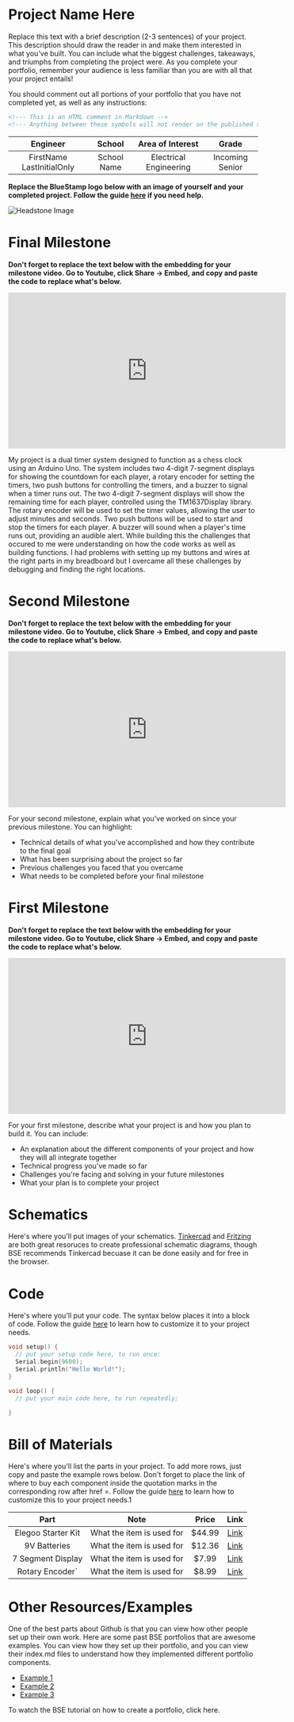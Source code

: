 # Project Name Here
Replace this text with a brief description (2-3 sentences) of your project. This description should draw the reader in and make them interested in what you've built. You can include what the biggest challenges, takeaways, and triumphs from completing the project were. As you complete your portfolio, remember your audience is less familiar than you are with all that your project entails!

You should comment out all portions of your portfolio that you have not completed yet, as well as any instructions:
```HTML 
<!--- This is an HTML comment in Markdown -->
<!--- Anything between these symbols will not render on the published site -->
```

| **Engineer** | **School** | **Area of Interest** | **Grade** |
|:--:|:--:|:--:|:--:|
| FirstName LastInitialOnly | School Name | Electrical Engineering | Incoming Senior

**Replace the BlueStamp logo below with an image of yourself and your completed project. Follow the guide [here](https://tomcam.github.io/least-github-pages/adding-images-github-pages-site.html) if you need help.**

![Headstone Image](logo.svg)
  
# Final Milestone

**Don't forget to replace the text below with the embedding for your milestone video. Go to Youtube, click Share -> Embed, and copy and paste the code to replace what's below.**

<iframe width="560" height="315" src="https://www.youtube.com/embed/wO3R-TBcILA?si=5Ybzv92w3VzoDyQ5" title="YouTube video player" frameborder="0" allow="accelerometer; autoplay; clipboard-write; encrypted-media; gyroscope; picture-in-picture; web-share" referrerpolicy="strict-origin-when-cross-origin" allowfullscreen></iframe>

My project is a dual timer system designed to function as a chess clock using an Arduino Uno. The system includes two 4-digit 7-segment displays for showing the countdown for each player, a rotary encoder for setting the timers, two push buttons for controlling the timers, and a buzzer to signal when a timer runs out. The two 4-digit 7-segment displays will show the remaining time for each player, controlled using the TM1637Display library. The rotary encoder will be used to set the timer values, allowing the user to adjust minutes and seconds. Two push buttons will be used to start and stop the timers for each player. A buzzer will sound when a player's time runs out, providing an audible alert. While building this the challenges that occured to me were understanding on how the code works as well as building functions. I had problems with setting up my buttons and wires at the right parts in my breadboard but I overcame all these challenges by debugging and finding the right locations. 



# Second Milestone

**Don't forget to replace the text below with the embedding for your milestone video. Go to Youtube, click Share -> Embed, and copy and paste the code to replace what's below.**

<iframe width="560" height="315" src="https://www.youtube.com/embed/y3VAmNlER5Y" title="YouTube video player" frameborder="0" allow="accelerometer; autoplay; clipboard-write; encrypted-media; gyroscope; picture-in-picture; web-share" allowfullscreen></iframe>

For your second milestone, explain what you've worked on since your previous milestone. You can highlight:
- Technical details of what you've accomplished and how they contribute to the final goal
- What has been surprising about the project so far
- Previous challenges you faced that you overcame
- What needs to be completed before your final milestone 

# First Milestone

**Don't forget to replace the text below with the embedding for your milestone video. Go to Youtube, click Share -> Embed, and copy and paste the code to replace what's below.**

<iframe width="560" height="315" src="https://www.youtube.com/embed/CaCazFBhYKs" title="YouTube video player" frameborder="0" allow="accelerometer; autoplay; clipboard-write; encrypted-media; gyroscope; picture-in-picture; web-share" allowfullscreen></iframe>

For your first milestone, describe what your project is and how you plan to build it. You can include:
- An explanation about the different components of your project and how they will all integrate together
- Technical progress you've made so far
- Challenges you're facing and solving in your future milestones
- What your plan is to complete your project

# Schematics 
Here's where you'll put images of your schematics. [Tinkercad](https://www.tinkercad.com/blog/official-guide-to-tinkercad-circuits) and [Fritzing](https://fritzing.org/learning/) are both great resoruces to create professional schematic diagrams, though BSE recommends Tinkercad becuase it can be done easily and for free in the browser. 

# Code
Here's where you'll put your code. The syntax below places it into a block of code. Follow the guide [here]([url](https://www.markdownguide.org/extended-syntax/)) to learn how to customize it to your project needs. 

```c++
void setup() {
  // put your setup code here, to run once:
  Serial.begin(9600);
  Serial.println("Hello World!");
}

void loop() {
  // put your main code here, to run repeatedly:

}
```

# Bill of Materials
Here's where you'll list the parts in your project. To add more rows, just copy and paste the example rows below.
Don't forget to place the link of where to buy each component inside the quotation marks in the corresponding row after href =. Follow the guide [here]([url](https://www.markdownguide.org/extended-syntax/)) to learn how to customize this to your project needs.1 

| **Part** | **Note** | **Price** | **Link** |
|:--:|:--:|:--:|:--:|
| Elegoo Starter Kit | What the item is used for | $44.99 | <a href="https://www.amazon.com/ELEGOO-Project-Tutorial-Controller-Projects/dp/B01D8KOZF4/ref=sr_1_3_pp?crid=2CDRMQVSYOD4H&dib=eyJ2IjoiMSJ9.AcWZy-Yg4mDTnhzEHozxzPZdVC5-KUL2tW-OQewDKpA7ZhEVnlvYJFELmn1cEN5uvrZVxp4St_nlIhbtJibvxUj7s5mZJHZ5gTUoGHyjSCEJnV1m-a2PWxrXyWYqZrufz70WGPo3NV3-f7iFEXccDbUvJu8BRvjxPCjgkJ_uJnDxpPk3Gjw_yw7XMWWb8ll4GsOLKWrxeEr1uOS5BeD0EU2Y1MvZXAOcITMnykL7K69Fr4P6SnWB2EpkaJ37raPdYGD096Z_rSPyEsRfxIx6Rv9N65w4nRID980vI94aLYQ.PuIIln1now7ULLLgzCb0zPl5SBpDXd-IT05ToFwhflM&dib_tag=se&keywords=arduino+starter+kit&qid=1720652047&s=industrial&sprefix=arduino+starter+ki%2Cindustrial%2C72&sr=1-3/"> Link </a> |
| 9V Batteries| What the item is used for | $12.36 | <a href="https://www.amazon.com/Amazon-Basics-Performance-All-Purpose-Batteries/dp/B00MH4QM1S/ref=sr_1_5_pp?crid=3TQ7ANPH958JM&dib=eyJ2IjoiMSJ9.bmcV2Upj_vpB6G9CFlPPxYAryat512da7ekZjc52HecXSTmtx7PbJ50EgQFPCMqlAxjOUq-tL4vQTpozlHvH89bMwx-HJoyGcdz6EY8HrMxahTiqOXkoP7ewkDcgHoMhmHamdlQfW6FBHO0Gm-DYZZnnMuvEU3qOpemA8PGEvRhEx4-lGaBZhrvls039G1-9SizAW-YRGXZ2fFrdVDlREyyOhAuxXZaE5QqUxWesRQgP9UfGOYaInRWTTPwhDbXFa-RPzGbU1C_u4wq-NMqKBtWEQqR9-cA8O3FYOx3icEY.dtKJmI2T-iCmMM_bYnbiHUWzhKpJDRxS-bBmZIwYFKM&dib_tag=se&keywords=9v+batteries&qid=1720651326&rdc=1&s=electronics&sprefix=9v+batteries%2Celectronics%2C105&sr=1-5"> Link </a> |
| 7 Segment Display | What the item is used for | $7.99 | <a href="https://www.amazon.com/WWZMDiB-Module%EF%BC%8CLED-Brightness-Adjustable-Accessories/dp/B0BFQNFX6D/ref=sr_1_1_sspa?crid=4FDIRL8C4Z3U&dib=eyJ2IjoiMSJ9.QgE2LsaDM6XMNWEKtfowv6-PbOSX2xhfnjc8ga6aSoZXfs-idNkA9Ry6gW5xXwdB3MQphqLpgoIsDnzgtIYvLkoepUfuY2uLPqicJqKDkKnboM0jQQrhz9AZOv5zmOdrUFJHY1qCBLICzeGzJsft3HwTDgR4Ii-2yY662dfn_flQ9naG88nPMjZhyYt8CB8IOtxmvV9G52EVmHU0NpiE8bhfPcV3h2EQ6aMis0izEmY.iv725XikNlgecuj747NmLUhRIykpvN1TY3xTLJ2YXbk&dib_tag=se&keywords=7+segment+display+4+digit&qid=1720652429&sprefix=7+segment+display%2Caps%2C94&sr=8-1-spons&sp_csd=d2lkZ2V0TmFtZT1zcF9hdGY&psc=1"> Link </a> |
| Rotary Encoder` | What the item is used for | $8.99 | <a href="https://www.amazon.com/SongHe-KY-040-Encoder-Development-Arduino/dp/B087ZQLLWQ/ref=sr_1_1_sspa?crid=31JIP47IPMIK8&dib=eyJ2IjoiMSJ9.561HXmjsvo5F8O9BqiyjaSi-8obSRX9raeAnvJo4oFw5OnkbeV1QRHHfVEvZIIJLpVAHEld3c3HBMBSr11X2zkFY26Q7hLI6ypqkbnw62s_tKxp_6V7hLdomEZTkGvssu6FbdS07oVElHEGBm6cr64bpEDsxVK--rsN238OB8Ze3hJgJ6H7n0Ghirxb4ApragEHxYvKmC3vD7RNFPLPw6rMIPYUELi-Mr8N375lKCQ6N3LwbhQWs1wxW_Z3ZDZq2F_8-O71LqIw9qhxzVTC-yNQ4zZdoWF9itE-o3bjbb1k.hZzW7hz1jPqwJJMdFx4wTPmlBjlYlx5wvw79WBSj7qU&dib_tag=se&keywords=rotary+encoder&qid=1720652395&s=industrial&sprefix=rotary+encoder%2Cindustrial%2C84&sr=1-1-spons&sp_csd=d2lkZ2V0TmFtZT1zcF9hdGY&psc=1"> Link </a> |

# Other Resources/Examples
One of the best parts about Github is that you can view how other people set up their own work. Here are some past BSE portfolios that are awesome examples. You can view how they set up their portfolio, and you can view their index.md files to understand how they implemented different portfolio components.
- [Example 1](https://trashytuber.github.io/YimingJiaBlueStamp/)
- [Example 2](https://sviatil0.github.io/Sviatoslav_BSE/)
- [Example 3](https://arneshkumar.github.io/arneshbluestamp/)

To watch the BSE tutorial on how to create a portfolio, click here.
